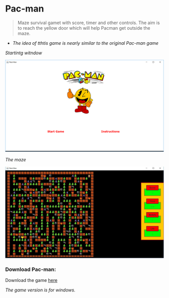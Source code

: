 # Pac-man

>Maze survival gamet with score, timer and other controls. The aim is to reach the yellow door which will help Pacman get outside the maze.

* _The idea of tthtis game is nearly similar to the original Pac-man game_

_Startintg witndow_

![Starting window](https://github.com/ziyadelbanna/Pac-man/blob/master/Untitled.png)

_The maze_

![The maze](https://github.com/ziyadelbanna/Pac-man/blob/master/maze.jpg)

### Download Pac-man:
Download the game [here]()

_The game version is for windows._
